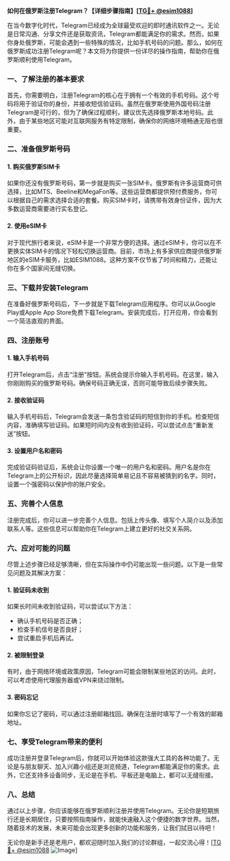 **如何在俄罗斯注册Telegram？【详细步骤指南】[[TG💪+ @esim1088](https://t.me/s/esim1088)]**

在当今数字化时代，Telegram已经成为全球最受欢迎的即时通讯软件之一。无论是日常沟通、分享文件还是获取资讯，Telegram都能满足你的需求。然而，如果你身处俄罗斯，可能会遇到一些特殊的情况，比如手机号码的问题。那么，如何在俄罗斯成功注册Telegram呢？本文将为你提供一份详尽的操作指南，帮助你在俄罗斯顺利使用Telegram。

### **一、了解注册的基本要求**

首先，你需要明白，注册Telegram的核心在于拥有一个有效的手机号码。这个号码将用于验证你的身份，并接收短信验证码。虽然在俄罗斯使用外国号码注册Telegram是可行的，但为了确保过程顺利，建议优先选择俄罗斯本地号码。此外，由于某些地区可能对互联网服务有特定限制，确保你的网络环境畅通无阻也很重要。

### **二、准备俄罗斯号码**

#### **1. 购买俄罗斯SIM卡**
如果你还没有俄罗斯号码，第一步就是购买一张SIM卡。俄罗斯有许多运营商可供选择，比如MTS、Beeline和MegaFon等。这些运营商都提供预付费服务，你可以根据自己的需求选择合适的套餐。购买SIM卡时，请携带有效身份证件，因为大多数运营商需要进行实名登记。

#### **2. 使用eSIM卡**
对于现代旅行者来说，eSIM卡是一个非常方便的选择。通过eSIM卡，你可以在不更换实体SIM卡的情况下轻松切换运营商。目前，市场上有多家供应商提供俄罗斯地区的eSIM卡服务，比如ESIM1088。这种方案不仅节省了时间和精力，还能让你在多个国家间无缝切换。

### **三、下载并安装Telegram**

在准备好俄罗斯号码后，下一步就是下载Telegram应用程序。你可以从Google Play或Apple App Store免费下载Telegram。安装完成后，打开应用，你会看到一个简洁直观的界面。

### **四、注册账号**

#### **1. 输入手机号码**
打开Telegram后，点击“注册”按钮。系统会提示你输入手机号码。在这里，输入你刚刚购买的俄罗斯号码。确保号码正确无误，否则可能导致后续步骤失败。

#### **2. 接收验证码**
输入手机号码后，Telegram会发送一条包含验证码的短信到你的手机。检查短信内容，准确填写验证码。如果短时间内没有收到验证码，可以尝试点击“重新发送”按钮。

#### **3. 设置用户名和密码**
完成验证码验证后，系统会让你设置一个唯一的用户名和密码。用户名是你在Telegram上的公开标识，因此尽量选择简单易记且不容易被猜到的名字。同时，设置一个强密码以保护你的账户安全。

### **五、完善个人信息**

注册完成后，你可以进一步完善个人信息。包括上传头像、填写个人简介以及添加联系人等。这些信息可以帮助你在Telegram上建立更好的社交关系网。

### **六、应对可能的问题**

尽管上述步骤已经足够清晰，但在实际操作中仍可能出现一些问题。以下是一些常见问题及其解决方案：

#### **1. 验证码未收到**
如果长时间未收到验证码，可以尝试以下方法：
- 确认手机号码是否正确；
- 检查手机信号是否良好；
- 尝试重启手机后再试。

#### **2. 被限制登录**
有时，由于网络环境或政策原因，Telegram可能会限制某些地区的访问。此时，可以考虑使用代理服务器或VPN来绕过限制。

#### **3. 密码忘记**
如果你忘记了密码，可以通过注册邮箱找回。确保在注册时填写了一个有效的邮箱地址。

### **七、享受Telegram带来的便利**

成功注册并登录Telegram后，你就可以开始体验这款强大工具的各种功能了。无论是与朋友聊天、加入兴趣小组还是浏览频道，Telegram都能满足你的需求。此外，它还支持多设备同步，无论是在手机、平板还是电脑上，都可以无缝衔接。

### **八、总结**

通过以上步骤，你应该能够在俄罗斯顺利注册并使用Telegram。无论你是短期旅行还是长期居住，只要按照指南操作，就能快速融入这个便捷的数字世界。当然，随着技术的发展，未来可能会出现更多创新的功能和服务，让我们拭目以待吧！

无论你是新手还是老用户，都欢迎随时加入我们的讨论群组，一起交流心得！[[TG💪+ @esim1088](https://t.me/s/esim1088) ![Image](https://i.postimg.cc/4NQfJmqS/Snipaste-2025-05-13-00-14-12.png)]